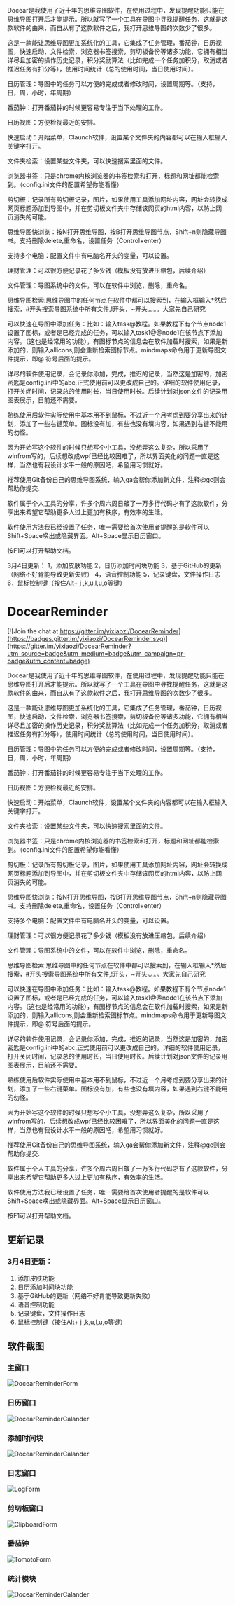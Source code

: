 
Docear是我使用了近十年的思维导图软件，在使用过程中，发现提醒功能只能在思维导图打开后才能提示。所以就写了一个工具在导图中寻找提醒任务，这就是这款软件的由来，而自从有了这款软件之后，我打开思维导图的次数少了很多。

这是一款能让思维导图更加系统化的工具，它集成了任务管理，番茄钟，日历视图，快速启动，文件检索，浏览器书签搜索，剪切板备份等诸多功能，它拥有相当详尽且加密的操作历史记录，积分奖励算法（比如完成一个任务加积分，取消或者推迟任务有扣分等），使用时间统计（总的使用时间，当日使用时间）。

日历管理：导图中的任务可以方便的完成或者修改时间，设置周期等。（支持，日，周，小时，年周期）

番茄钟：打开番茄钟的时候更容易专注于当下处理的工作。

日历视图：方便检视最近的安排。

快速启动：开始菜单，Claunch软件，设置某个文件夹的内容都可以在输入框输入关键字打开。

文件夹检索：设置某些文件夹，可以快速搜索里面的文件。

浏览器书签：只是chrome内核浏览器的书签检索和打开，标题和网址都能检索到。（config.ini文件的配置希望你能看懂）

剪切板：记录所有剪切板记录，图片，如果使用工具添加网址内容，网址会转换成网页标题添加到导图中，并在剪切板文件夹中存储该网页的html内容，以防止网页消失的可能。

思维导图快浏览：按N打开思维导图，按B打开思维导图节点，Shift+n则隐藏导图书。支持删除delete,重命名，设置任务（Control+enter）

支持多个电脑：配置文件中有电脑名开头的变量，可以设置。

理财管理：可以很方便记录花了多少钱（模板没有放进压缩包，后续介绍）

文件管理：导图系统中的文件，可以在软件中浏览，删除，重命名。

思维导图检索:思维导图中的任何节点在软件中都可以搜索到，在输入框输入*然后搜索，#开头搜索导图系统中所有文件,!开头，~开头。。。。大家先自己研究

可以快速在导图中添加任务：比如：输入task@教程。如果教程下有个节点node1设置了图标，或者是已经完成的任务，可以输入task1@@node1在该节点下添加内容。（这也是经常用的功能），有图标节点的信息会在软件加载时搜索，如果是新添加的，则输入allicons,则会重新检索图标节点。mindmaps命令用于更新导图文件提示，即@ 符号后面的提示。

详尽的软件使用记录，会记录你添加，完成，推迟的记录，当然这是加密的，加密密匙是config.ini中的abc,正式使用前可以更改成自己的。详细的软件使用记录，打开关闭时间，记录总的使用时长，当日使用时长。后续计划对json文件的记录用图表展示，目前还不需要。

熟练使用后软件实际使用中基本用不到鼠标，不过近一个月考虑到要分享出来的计划，添加了一些右键菜单。图标没有加，有些也没有填内容，如果遇到右键不能用的勿怪。

因为开始写这个软件的时候只想写个小工具，没想弄这么复杂，所以采用了winfrom写的，后续想改成wpf已经比较困难了，所以界面美化的问题一直是这样，当然也有我设计水平一般的原因吧，希望用习惯就好。

推荐使用Git备份自己的思维导图系统，输入ga会帮你添加新文件，注释@gc则会帮助你提交.

软件属于个人工具的分享，许多个周六周日敲了一万多行代码才有了这款软件，分享出来希望它帮助更多人过上更加有秩序，有效率的生活。

软件使用方法我已经设置了任务，唯一需要给首次使用者提醒的是软件可以Shift+Space唤出或隐藏界面。Alt+Space显示日历窗口。

按F1可以打开帮助文档。


3月4日更新：
1，添加皮肤功能
2，日历添加时间块功能
3，基于GitHub的更新（网络不好肯能导致更新失败）
4，语音控制功能
5，记录键盘，文件操作日志
6，鼠标控制键（按住Alt+   j ,k,u,l,u,o等键）


# DocearReminder
[![Join the chat at https://gitter.im/yixiaozi/DocearReminder](https://badges.gitter.im/yixiaozi/DocearReminder.svg)](https://gitter.im/yixiaozi/DocearReminder?utm_source=badge&utm_medium=badge&utm_campaign=pr-badge&utm_content=badge)

Docear是我使用了近十年的思维导图软件，在使用过程中，发现提醒功能只能在思维导图打开后才能提示。所以就写了一个工具在导图中寻找提醒任务，这就是这款软件的由来，而自从有了这款软件之后，我打开思维导图的次数少了很多。

这是一款能让思维导图更加系统化的工具，它集成了任务管理，番茄钟，日历视图，快速启动，文件检索，浏览器书签搜索，剪切板备份等诸多功能，它拥有相当详尽且加密的操作历史记录，积分奖励算法（比如完成一个任务加积分，取消或者推迟任务有扣分等），使用时间统计（总的使用时间，当日使用时间）。

日历管理：导图中的任务可以方便的完成或者修改时间，设置周期等。（支持，日，周，小时，年周期）

番茄钟：打开番茄钟的时候更容易专注于当下处理的工作。

日历视图：方便检视最近的安排。

快速启动：开始菜单，Claunch软件，设置某个文件夹的内容都可以在输入框输入关键字打开。

文件夹检索：设置某些文件夹，可以快速搜索里面的文件。

浏览器书签：只是chrome内核浏览器的书签检索和打开，标题和网址都能检索到。（config.ini文件的配置希望你能看懂）

剪切板：记录所有剪切板记录，图片，如果使用工具添加网址内容，网址会转换成网页标题添加到导图中，并在剪切板文件夹中存储该网页的html内容，以防止网页消失的可能。

思维导图快浏览：按N打开思维导图，按B打开思维导图节点，Shift+n则隐藏导图书。支持删除delete,重命名，设置任务（Control+enter）

支持多个电脑：配置文件中有电脑名开头的变量，可以设置。

理财管理：可以很方便记录花了多少钱（模板没有放进压缩包，后续介绍）

文件管理：导图系统中的文件，可以在软件中浏览，删除，重命名。

思维导图检索:思维导图中的任何节点在软件中都可以搜索到，在输入框输入*然后搜索，#开头搜索导图系统中所有文件,!开头，~开头。。。。大家先自己研究

可以快速在导图中添加任务：比如：输入task@教程。如果教程下有个节点node1设置了图标，或者是已经完成的任务，可以输入task1@@node1在该节点下添加内容。（这也是经常用的功能），有图标节点的信息会在软件加载时搜索，如果是新添加的，则输入allicons,则会重新检索图标节点。mindmaps命令用于更新导图文件提示，即@ 符号后面的提示。

详尽的软件使用记录，会记录你添加，完成，推迟的记录，当然这是加密的，加密密匙是config.ini中的abc,正式使用前可以更改成自己的。详细的软件使用记录，打开关闭时间，记录总的使用时长，当日使用时长。后续计划对json文件的记录用图表展示，目前还不需要。

熟练使用后软件实际使用中基本用不到鼠标，不过近一个月考虑到要分享出来的计划，添加了一些右键菜单。图标没有加，有些也没有填内容，如果遇到右键不能用的勿怪。

因为开始写这个软件的时候只想写个小工具，没想弄这么复杂，所以采用了winfrom写的，后续想改成wpf已经比较困难了，所以界面美化的问题一直是这样，当然也有我设计水平一般的原因吧，希望用习惯就好。

推荐使用Git备份自己的思维导图系统，输入ga会帮你添加新文件，注释@gc则会帮助你提交.

软件属于个人工具的分享，许多个周六周日敲了一万多行代码才有了这款软件，分享出来希望它帮助更多人过上更加有秩序，有效率的生活。

软件使用方法我已经设置了任务，唯一需要给首次使用者提醒的是软件可以Shift+Space唤出或隐藏界面。Alt+Space显示日历窗口。

按F1可以打开帮助文档。

## 更新记录

### 3月4日更新：

1. 添加皮肤功能
2. 日历添加时间块功能
3. 基于GitHub的更新（网络不好肯能导致更新失败）
4. 语音控制功能
5. 记录键盘，文件操作日志
6. 鼠标控制键（按住Alt+   j ,k,u,l,u,o等键）

## 软件截图

### 主窗口
![DocearReminderForm](Info/images/主窗口.png "主窗口")

### 日历窗口

![DocearReminderCalander](Info/images/时间块.png "时间块")


### 添加时间块

![DocearReminderCalander](Info/images/添加时间块.png "添加时间块")

### 日志窗口
![LogForm](Info/images/LogForm.png "")

### 剪切板窗口
![ClipboardForm](Info/images/ClipboardForm.png "")

### 番茄钟
![TomotoForm](Info/images/TomotoForm.png "")

### 统计模块

![DocearReminderCalander](Info/images/统计模块.png "统计模块")